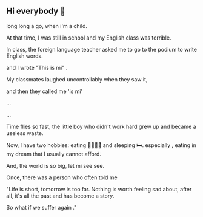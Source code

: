 <!-- 
[123](https://www.webfx.com/tools/emoji-cheat-sheet/)
-->

## Hi everybody 👋

long long a go, when  i'm a child.

At that time, I was still in school and my English class was terrible.

In class, the foreign language teacher asked me to go to the podium to write English words.

and I wrote "This is mi" .

My classmates laughed uncontrollably when they saw it,

and then they called me 'is mi'

...

...

Time flies so fast, the little boy who didn't work hard grew up and became a useless waste. 

Now, I have two hobbies: eating 🍔🍱🍢🍭 and sleeping 🛏. especially , eating in my dream that I usually cannot afford.

And, the world is so big, let mi see see. 

Once, there was a person who often told me 

"Life is short, tomorrow is too far. Nothing is worth feeling sad about, after all, it's all the past and has become a story. 

So what if we suffer again ."



